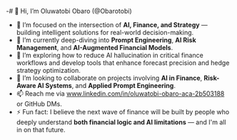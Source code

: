 -# 👋 Hi, I’m Oluwatobi Obaro (@Obarotobi)

- 👀 I’m focused on the intersection of **AI, Finance, and Strategy** — building intelligent solutions for real-world decision-making.
- 🌱 I’m currently deep-diving into **Prompt Engineering**, **AI Risk Management**, and **AI-Augmented Financial Models**.
- 💬 I’m exploring how to reduce AI hallucination in critical finance workflows and develop tools that enhance forecast precision and hedge strategy optimization.
- 💞️ I’m looking to collaborate on projects involving **AI in Finance**, **Risk-Aware AI Systems**, and **Applied Prompt Engineering**.
- 📫 Reach me via www.linkedin.com/in/oluwatobi-obaro-aca-2b503188 or GitHub DMs.
- ⚡ Fun fact: I believe the next wave of finance will be built by people who deeply understand **both financial logic and AI limitations** — and I'm all in on that future.
